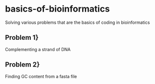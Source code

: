 # basics-of-bioinformatics
Solving various problems that are the basics of coding in bioinformatics

## Problem 1}
Complementing a strand of DNA

## Problem 2}
Finding GC content from a fasta file
